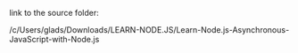 link to the source folder:

/c/Users/glads/Downloads/LEARN-NODE.JS/Learn-Node.js-Asynchronous-JavaScript-with-Node.js
